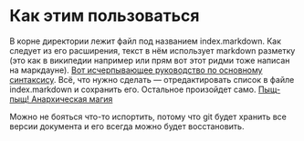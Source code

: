 # Как этим пользоваться
В корне директории лежит файл под названием index.markdown. Как следует из его расширения, текст в нём использует markdown разметку (это как в википедии например или прям вот этот ридми тоже написан на маркдауне).
[Вот исчерпывающее руководство по основному синтаксису](https://www.markdownguide.org/basic-syntax/).
Всё, что нужно сделать — отредактировать список в файле index.markdown и сохранить его. Остальное произойдет само.
[Пыщ-пыщ! Анархическая магия](https://cards.scryfall.io/large/front/f/4/f4a989b0-4305-418c-a326-f89958f0c306.jpg)

Можно не бояться что-то испортить, потому что git будет хранить все версии документа и его всегда можно будет восстановить.
